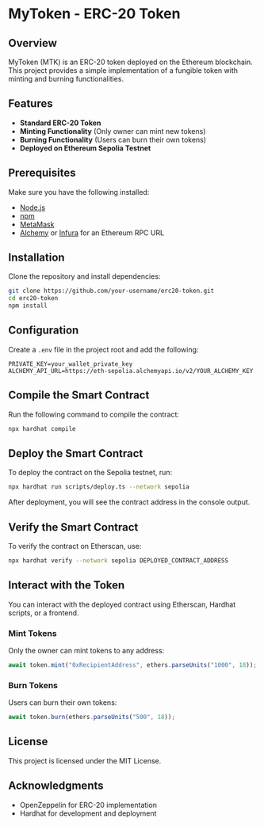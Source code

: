 # MyToken - ERC-20 Token

## Overview
MyToken (MTK) is an ERC-20 token deployed on the Ethereum blockchain. This project provides a simple implementation of a fungible token with minting and burning functionalities.

## Features
- **Standard ERC-20 Token**
- **Minting Functionality** (Only owner can mint new tokens)
- **Burning Functionality** (Users can burn their own tokens)
- **Deployed on Ethereum Sepolia Testnet**

## Prerequisites
Make sure you have the following installed:
- [Node.js](https://nodejs.org/)
- [npm](https://www.npmjs.com/)
- [MetaMask](https://metamask.io/)
- [Alchemy](https://www.alchemy.com/) or [Infura](https://www.infura.io/) for an Ethereum RPC URL

## Installation
Clone the repository and install dependencies:

```sh
git clone https://github.com/your-username/erc20-token.git
cd erc20-token
npm install
```

## Configuration
Create a `.env` file in the project root and add the following:

```
PRIVATE_KEY=your_wallet_private_key
ALCHEMY_API_URL=https://eth-sepolia.alchemyapi.io/v2/YOUR_ALCHEMY_KEY
```

## Compile the Smart Contract
Run the following command to compile the contract:

```sh
npx hardhat compile
```

## Deploy the Smart Contract
To deploy the contract on the Sepolia testnet, run:

```sh
npx hardhat run scripts/deploy.ts --network sepolia
```

After deployment, you will see the contract address in the console output.

## Verify the Smart Contract
To verify the contract on Etherscan, use:

```sh
npx hardhat verify --network sepolia DEPLOYED_CONTRACT_ADDRESS
```

## Interact with the Token
You can interact with the deployed contract using Etherscan, Hardhat scripts, or a frontend.

### Mint Tokens
Only the owner can mint tokens to any address:

```ts
await token.mint("0xRecipientAddress", ethers.parseUnits("1000", 18));
```

### Burn Tokens
Users can burn their own tokens:

```ts
await token.burn(ethers.parseUnits("500", 18));
```

## License
This project is licensed under the MIT License.



## Acknowledgments
- OpenZeppelin for ERC-20 implementation
- Hardhat for development and deployment


